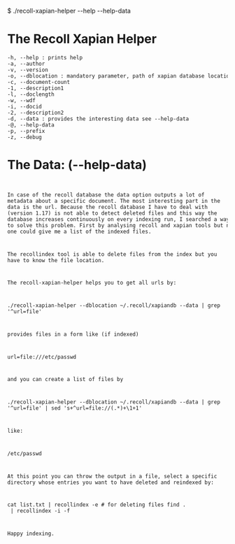$ ./recoll-xapian-helper --help --help-data

# The Recoll Xapian Helper

<div><code><pre>
-h, --help : prints help
-a, --author
-v, --version
-o, --dblocation : mandatory parameter, path of xapian database location (directory) 
-c, --document-count
-1, --description1
-l, --doclength
-w, --wdf
-i, --docid
-2, --description2
-d, --data : provides the interesting data see --help-data
-@, --help-data
-p, --prefix
-z, --debug
</pre></code></div>

# The Data: (--help-data)
<div><code><pre>

 In case of the recoll database the data option outputs a lot of 
 metadata about a specific document. The most interesting part in the
 data is the url. Because the recoll database I have to deal with 
 (version 1.17) is not able to detect deleted files and this way 
 the database increases continuously on every indexing run, I searched
 a way to solve this problem. First by analysing recoll and xapian
 tools but no one could give me a list of the indexed files. 

 The recollindex tool is able to delete files from the index but
 you have to know the file location. 

 The recoll-xapian-helper helps you to get all urls
 by:

  ./recoll-xapian-helper --dblocation ~/.recoll/xapiandb --data |
   grep '^url=file'

 provides files in a form like (if indexed)

  url=file:///etc/passwd

 and you can create a list of files by 

  ./recoll-xapian-helper --dblocation ~/.recoll/xapiandb --data |
   grep '^url=file' | sed 's+^url=file://\(.*\)+\1+1'

 like:

  /etc/passwd

 At this point you can throw the output in a file, select a specific
 directory whose entries you want to have deleted and reindexed by:

 cat list.txt | recollindex -e # for deleting files
 find . <specific directory> | recollindex -i -f


 Happy indexing.

</pre></code></div>

